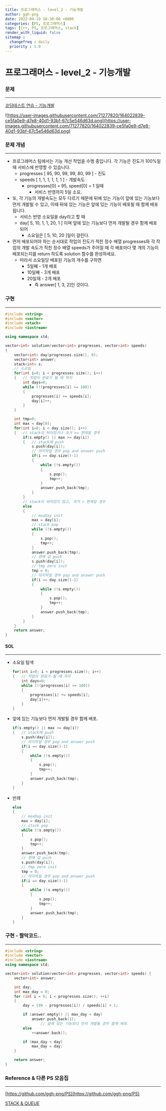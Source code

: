 ```yaml
---
title: 프로그래머스 - level_2 - 기능개발
author: ggh-png
date: 2022-04-19 10:30:00 +0800
categories: [PS, 프로그래머스]
tags: [C++, PS, 프로그래머스, stack]
render_with_liquid: false
sitemap :
  changefreq : daily
  priority : 1.0
---
```


# 프로그래머스 - level_2 - 기능개발

### 문제

---

[코딩테스트 연습 - 기능개발](https://programmers.co.kr/learn/courses/30/lessons/42586#)

![https://user-images.githubusercontent.com/71277820/164022839-ce5fa0e9-d7e8-40d1-93bf-67c5e546d63d.png](https://user-images.githubusercontent.com/71277820/164022839-ce5fa0e9-d7e8-40d1-93bf-67c5e546d63d.png)

### 문제 개념

---

- 프로그래머스 팀에서는 기능 개선 작업을 수행 중입니다. 각 기능은 진도가 100%일 때 서비스에 반영할 수 있습니다.
    - progresses [ 95, 90, 99, 99, 80, 99 ] - 진도
    - speeds [ 1,  1,  1,  1,  1,  1 ] - 개발속도
        - progresses[0] = 95, speed[0] = 1 일때
            - 서비스 반영까지 5일 소요.
- 또, 각 기능의 개발속도는 모두 다르기 때문에 뒤에 있는 기능이 앞에 있는 기능보다 먼저 개발될 수 있고, 이때 뒤에 있는 기능은 앞에 있는 기능이 배포될 때 함께 배포됩니다.
    - 서비스 반영 소요일을 day라고 할 때
    - day[ 5, 10, 1, 1, 20, 1 ] 이며 앞에 있는 기능보다 먼저 개발될 경우 함께 배포되어
        - 소요일은 [ 5, 10, 20 ]일이 걸린다.
- 먼저 배포되어야 하는 순서대로 작업의 진도가 적힌 정수 배열 progresses와 각 작업의 개발 속도가 적힌 정수 배열 speeds가 주어질 때 각 배포마다 몇 개의 기능이 배포되는지를 return 하도록 solution 함수를 완성하세요.
    - 따라서 소요일당 배포된 기능의 개수를 구하면
        - 5일째 - 1개 배포
        - 10일째 - 3개 배포
        - 20일재 - 2개 배포
            - 즉 answer[ 1, 3, 2]인 것이다.

### 구현

---

```cpp
#include <string>
#include <vector>
#include <stack>
#include <iostream>

using namespace std;

vector<int> solution(vector<int> progresses, vector<int> speeds) 
{
    vector<int> day(progresses.size(), 0);
    vector<int> answer;
    stack<int> s;
    // 소요일 
    for(int i=0; i < progresses.size(); i++)
    {   // 작업이 완료가 될 때 까지
        int days=0;
        while (!(progresses[i] >= 100))
        {
            progresses[i] += speeds[i];
            day[i]++;
        }
    }

    int tmp=0;
    int max = day[0];
    for(int i=0; i < day.size(); i++)
    {   // stack이 비어있거나 과거 >= 현재일 경우 
        if(s.empty() || max >= day[i])
        {   // stack에 push
            s.push(day[i]);
            // 마지막일 경우 pop and answer push
            if(i == day.size()-1)
            {
                while (!s.empty())
                {
                    s.pop();
                    tmp++;
                }
                answer.push_back(tmp);
            }
        }  
        // stack이 비어있지 않고, 과거 < 현재일 경우 
        else
        {
            // maxDay init
            max = day[i]; 
            // stack pop
            while (!s.empty())
            {
                s.pop();
                tmp++;
            }
            answer.push_back(tmp);
            // 현재 값 push 
            s.push(day[i]);
            // tmp zero init
            tmp = 0;
            // 마지막일 경우 pop and answer push
            if(i == day.size()-1)
            {
                while (!s.empty())
                {
                    s.pop();
                    tmp++;
                }
                answer.push_back(tmp);
            }
        }
    }
    return answer;
}
```

#### SOL

---

- 소요일 탐색
    
    ```cpp
    for(int i=0; i < progresses.size(); i++)
    {   // 작업이 완료가 될 때 까지
        int days=0;
        while (!(progresses[i] >= 100))
        {
            progresses[i] += speeds[i];
            day[i]++;
        }
    }
    ```
    
- 앞에 있는 기능보다 먼저 개발될 경우 함께 배포.
    
    ```cpp
    if(s.empty() || max >= day[i])
    {   // stack에 push
        s.push(day[i]);
        // 마지막일 경우 pop and answer push
        if(i == day.size()-1)
        {
            while (!s.empty())
            {
                s.pop();
                tmp++;
            }
            answer.push_back(tmp);
        }
    }
    ```
    
- 반례
    
    ```cpp
    else
    {
        // maxDay init
        max = day[i]; 
        // stack pop
        while (!s.empty())
        {
            s.pop();
            tmp++;
        }
        answer.push_back(tmp);
        // 현재 값 push 
        s.push(day[i]);
        // tmp zero init
        tmp = 0;
        // 마지막일 경우 pop and answer push
        if(i == day.size()-1)
        {
            while (!s.empty())
            {
                s.pop();
                tmp++;
            }
            answer.push_back(tmp);
        }
    }
    ```
    

### 구현 - 짤막코드..

---

```cpp
#include <string>
#include <vector>
#include <iostream>
using namespace std;

vector<int> solution(vector<int> progresses, vector<int> speeds) {
    vector<int> answer;

    int day;
    int max_day = 0;
    for (int i = 0; i < progresses.size(); ++i)
    {
        day = (99 - progresses[i]) / speeds[i] + 1;

        if (answer.empty() || max_day < day)
            answer.push_back(1);
				// 앞에 있는 기능보다 먼저 개발될 경우 함께 배포.
        else
            ++answer.back();

        if (max_day < day)
            max_day = day;
    }

    return answer;
}
```

### Reference & 다른 PS 모음집

---

[https://github.com/ggh-png/PS](https://github.com/ggh-png/PS)

[STACK & QUEUE](https://ggh-png.github.io/posts/queue&stack/)